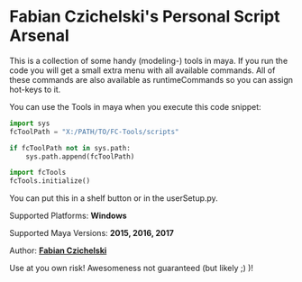 # Fabian Czichelski's Personal Script Arsenal

This is a collection of some handy (modeling-) tools in maya. If you run the code
you will get a small extra menu with all available commands. All of these commands
are also available as runtimeCommands so you can assign hot-keys to it.

You can use the Tools in maya when you execute this code snippet:

```python
import sys
fcToolPath = "X:/PATH/TO/FC-Tools/scripts"

if fcToolPath not in sys.path:
    sys.path.append(fcToolPath)

import fcTools
fcTools.initialize()
```
You can put this in a shelf button or in the userSetup.py.

Supported Platforms: **Windows**

Supported Maya Versions: **2015, 2016, 2017**

Author: [**Fabian Czichelski**](http://hub.morroimages.com/display/~f.czichelski)

Use at you own risk! Awesomeness not guaranteed (but likely ;) )!
